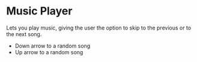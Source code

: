 # Music Player
Lets you play music, giving the user the option to skip to the previous or to the next song.
- Down arrow to a random song 
- Up arrow to a random song
